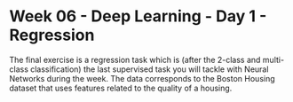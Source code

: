 # Week 06 - Deep Learning - Day 1 - Regression

The final exercise is a regression task which is (after the 2-class and multi-class classification) the last supervised task you will tackle with Neural Networks during the week.
The data corresponds to the Boston Housing dataset that uses features related to the quality of a housing.
